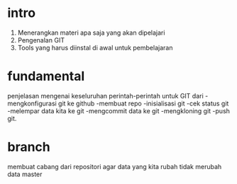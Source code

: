 # intro

1. Menerangkan materi apa saja yang akan dipelajari
2. Pengenalan GIT
3. Tools yang harus diinstal di awal untuk pembelajaran

# fundamental

penjelasan mengenai keseluruhan perintah-perintah untuk GIT dari
-mengkonfigurasi git ke github
-membuat repo
-inisialisasi git
-cek status git
-melempar data kita ke git
-mengcommit data ke git
-mengkloning git
-push git.

# branch

membuat cabang dari repositori agar data yang kita rubah tidak merubah data master
